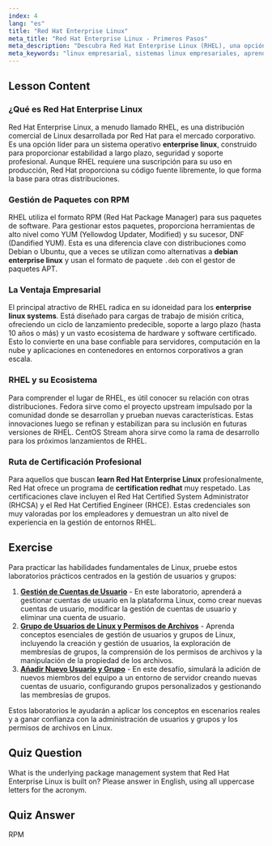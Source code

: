 ```yaml
---
index: 4
lang: "es"
title: "Red Hat Enterprise Linux"
meta_title: "Red Hat Enterprise Linux - Primeros Pasos"
meta_description: "Descubra Red Hat Enterprise Linux (RHEL), una opción líder para sistemas linux empresariales. Esta guía cubre los conceptos básicos de RHEL, su gestor de paquetes RPM y su rol en entornos corporativos. Aprenda por qué RHEL es un sistema operativo de servidor estable y seguro."
meta_keywords: "linux empresarial, sistemas linux empresariales, aprender red hat enterprise linux, certificación redhat, RHEL, Red Hat, RPM, YUM, DNF, servidor linux"
---
```


## Lesson Content

### ¿Qué es Red Hat Enterprise Linux

Red Hat Enterprise Linux, a menudo llamado RHEL, es una distribución comercial de Linux desarrollada por Red Hat para el mercado corporativo. Es una opción líder para un sistema operativo **enterprise linux**, construido para proporcionar estabilidad a largo plazo, seguridad y soporte profesional. Aunque RHEL requiere una suscripción para su uso en producción, Red Hat proporciona su código fuente libremente, lo que forma la base para otras distribuciones.

### Gestión de Paquetes con RPM

RHEL utiliza el formato RPM (Red Hat Package Manager) para sus paquetes de software. Para gestionar estos paquetes, proporciona herramientas de alto nivel como YUM (Yellowdog Updater, Modified) y su sucesor, DNF (Dandified YUM). Esta es una diferencia clave con distribuciones como Debian o Ubuntu, que a veces se utilizan como alternativas a **debian enterprise linux** y usan el formato de paquete `.deb` con el gestor de paquetes APT.

### La Ventaja Empresarial

El principal atractivo de RHEL radica en su idoneidad para los **enterprise linux systems**. Está diseñado para cargas de trabajo de misión crítica, ofreciendo un ciclo de lanzamiento predecible, soporte a largo plazo (hasta 10 años o más) y un vasto ecosistema de hardware y software certificado. Esto lo convierte en una base confiable para servidores, computación en la nube y aplicaciones en contenedores en entornos corporativos a gran escala.

### RHEL y su Ecosistema

Para comprender el lugar de RHEL, es útil conocer su relación con otras distribuciones. Fedora sirve como el proyecto upstream impulsado por la comunidad donde se desarrollan y prueban nuevas características. Estas innovaciones luego se refinan y estabilizan para su inclusión en futuras versiones de RHEL. CentOS Stream ahora sirve como la rama de desarrollo para los próximos lanzamientos de RHEL.

### Ruta de Certificación Profesional

Para aquellos que buscan **learn Red Hat Enterprise Linux** profesionalmente, Red Hat ofrece un programa de **certification redhat** muy respetado. Las certificaciones clave incluyen el Red Hat Certified System Administrator (RHCSA) y el Red Hat Certified Engineer (RHCE). Estas credenciales son muy valoradas por los empleadores y demuestran un alto nivel de experiencia en la gestión de entornos RHEL.

## Exercise

Para practicar las habilidades fundamentales de Linux, pruebe estos laboratorios prácticos centrados en la gestión de usuarios y grupos:

1. **[Gestión de Cuentas de Usuario](https://labex.io/es/labs/linux-user-account-management-49)** - En este laboratorio, aprenderá a gestionar cuentas de usuario en la plataforma Linux, como crear nuevas cuentas de usuario, modificar la gestión de cuentas de usuario y eliminar una cuenta de usuario.
2. **[Grupo de Usuarios de Linux y Permisos de Archivos](https://labex.io/es/labs/linux-linux-user-group-and-file-permissions-18002)** - Aprenda conceptos esenciales de gestión de usuarios y grupos de Linux, incluyendo la creación y gestión de usuarios, la exploración de membresías de grupos, la comprensión de los permisos de archivos y la manipulación de la propiedad de los archivos.
3. **[Añadir Nuevo Usuario y Grupo](https://labex.io/es/labs/linux-add-new-user-and-group-17987)** - En este desafío, simulará la adición de nuevos miembros del equipo a un entorno de servidor creando nuevas cuentas de usuario, configurando grupos personalizados y gestionando las membresías de grupos.

Estos laboratorios le ayudarán a aplicar los conceptos en escenarios reales y a ganar confianza con la administración de usuarios y grupos y los permisos de archivos en Linux.

## Quiz Question

What is the underlying package management system that Red Hat Enterprise Linux is built on? Please answer in English, using all uppercase letters for the acronym.

## Quiz Answer

RPM
